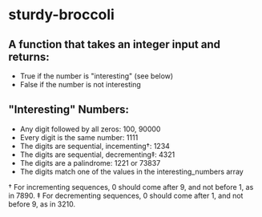 # sturdy-broccoli

## A function that takes an integer input and returns:
 - True if the number is "interesting" (see below)
 - False if the number is not interesting

## "Interesting" Numbers:
 - Any digit followed by all zeros: 100, 90000
 - Every digit is the same number: 1111
 - The digits are sequential, incementing†: 1234
 - The digits are sequential, decrementing‡: 4321
 - The digits are a palindrome: 1221 or 73837
 - The digits match one of the values in the interesting_numbers array

 † For incrementing sequences, 0 should come after 9, and not before 1, as in 7890.
 ‡ For decrementing sequences, 0 should come after 1, and not before 9, as in 3210.